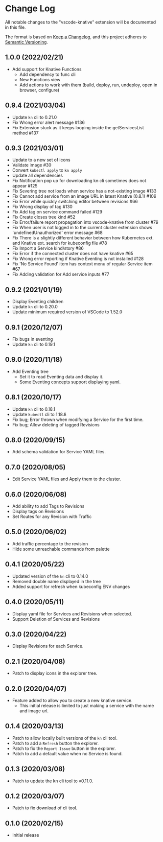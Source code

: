 # Change Log

All notable changes to the "vscode-knative" extension will be documented in this file.

The format is based on [Keep a Changelog](https://keepachangelog.com/en/1.0.0/),
and this project adheres to [Semantic Versioning](https://semver.org/spec/v2.0.0.html).

## 1.0.0 (2022/02/21)

- Add support for Knative Functions
  - Add dependency to func cli
  - New Functions view
  - Add actions to work with them (build, deploy, run, undeploy, open in browser, configure)

## 0.9.4 (2021/03/04)

-  Update `kn` cli to 0.21.0
-  Fix Wrong error alert message #136
-  Fix Extension stuck as it keeps looping inside the getServicesList method #137

## 0.9.3 (2021/03/01)

-  Update to a new set of icons
-  Validate image #30
-  Convert `kubectl apply` to `kn apply`
-  Update all dependencies
-  Fix Notification pop up for downloading kn cli sometimes does not appear #125
-  Fix Severing tree not loads when service has a not-existing image #133
-  Fix Cannot add service from an image URL in latest Knative (0.8.1) #109
-  Fix Error while quickly switching editor between revisions #66 
-  Fix Wrong display of tag #130
-  Fix Add tag on service command failed #129 
-  Fix Create closes tree kind #52 
-  Fix Error/failure report propagation into vscode-knative from cluster #79 
-  Fix When user is not logged in to the current cluster extension shows 'undefinedUnauthorized' error message #68 
-  Fix There is a slightly different behavior between how Kubernetes ext. and Knative ext. search for kubeconfig file #78 
-  Fix Import a Service kind/story #86
-  Fix Error if the connected cluster does not have knative #65
-  Fix Wrong error reporting if Knative Eventing is not installed #128
-  Fix 'No Service Found' item has context menu of regular Service item #67
-  Fix Adding validation for Add service inputs #77

## 0.9.2 (2021/01/19)

-  Display Eventing children
-  Update `kn` cli to 0.20.0
-  Update minimum required version of VSCode to 1.52.0

## 0.9.1 (2020/12/07)

-  Fix bugs in eventing
-  Update `kn` cli to 0.19.1

## 0.9.0 (2020/11/18)

-  Add Eventing tree
   -  Set it to read Eventing data and display it.
   -  Some Eventing concepts support displaying yaml.

## 0.8.1 (2020/10/17)

-  Update `kn` cli to 0.18.1
-  Update `kubectl` cli to 1.18.8
-  Fix bug; Error thrown when modifying a Service for the first time.
-  Fix bug; Allow deleting of tagged Revisions

## 0.8.0 (2020/09/15)

-  Add schema validation for Service YAML files.

## 0.7.0 (2020/08/05)

-  Edit Service YAML files and Apply them to the cluster.

## 0.6.0 (2020/06/08)

-  Add ability to add Tags to Revisions
-  Display tags on Revisions
-  Set Routes for any Revision with Traffic

## 0.5.0 (2020/06/02)

-  Add traffic percentage to the revision
-  Hide some unreachable commands from palette

## 0.4.1 (2020/05/22)

- Updated version of the `kn` cli to 0.14.0
- Removed double name displayed in the tree
- Added support for refresh when kubeconfig ENV changes 

## 0.4.0 (2020/05/11)

- Display yaml file for Services and Revisions when selected.
- Support Deletion of Services and Revisions

## 0.3.0 (2020/04/22)

- Display Revisions for each Service.

## 0.2.1 (2020/04/08)

- Patch to display icons in the explorer tree.

## 0.2.0 (2020/04/07)

- Feature added to allow you to create a new knative service.
  - This initial release is limited to just making a service with the name and image url.

## 0.1.4 (2020/03/13)

- Patch to allow locally built versions of the `kn` cli tool.
- Patch to add a `Refresh` button the explorer.
- Patch to fix the `Report Issue` button in the explorer.
- Patch to add a default value when no Service is found.

## 0.1.3 (2020/03/08)

- Patch to update the kn cli tool to v0.11.0.

## 0.1.2 (2020/03/07)

- Patch to fix download of cli tool.

## 0.1.0 (2020/02/15)

- Initial release
